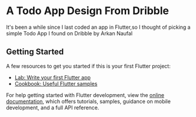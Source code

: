 # A Todo App Design From Dribble

It's been a while since I last coded an app in Flutter,so I thought of picking a simple Todo App I found on Dribble by Arkan Naufal

## Getting Started
A few resources to get you started if this is your first Flutter project:

- [Lab: Write your first Flutter app](https://docs.flutter.dev/get-started/codelab)
- [Cookbook: Useful Flutter samples](https://docs.flutter.dev/cookbook)

For help getting started with Flutter development, view the
[online documentation](https://docs.flutter.dev/), which offers tutorials,
samples, guidance on mobile development, and a full API reference.
